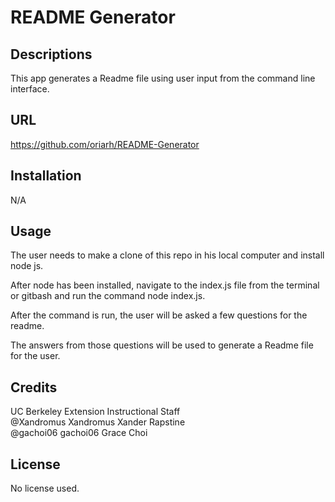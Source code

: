 # README Generator

## Descriptions 
This app generates a Readme file using user input from the command line interface.

## URL
https://github.com/oriarh/README-Generator

## Installation
N/A

## Usage
The user needs to make a clone of this repo in his local computer and install node js.

After node has been installed, navigate to the index.js file from the terminal or gitbash and run the command node index.js.

After the command is run, the user will be asked a few questions for the readme.

The answers from those questions will be used to generate a Readme file for the user.


## Credits
UC Berkeley Extension Instructional Staff <br>
@Xandromus
Xandromus Xander Rapstine <br>
@gachoi06
gachoi06 Grace Choi

## License
No license used.
